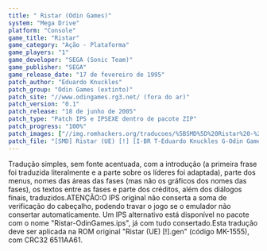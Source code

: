 ```yaml
---
title: " Ristar (Odin Games)"
system: "Mega Drive"
platform: "Console"
game_title: "Ristar"
game_category: "Ação - Plataforma"
game_players: "1"
game_developer: "SEGA (Sonic Team)"
game_publisher: "SEGA"
game_release_date: "17 de fevereiro de 1995"
patch_author: "Eduardo Knuckles"
patch_group: "Odin Games (extinto)"
patch_site: "//www.odingames.rg3.net/ (fora do ar)"
patch_version: "0.1"
patch_release: "18 de junho de 2005"
patch_type: "Patch IPS e IPSEXE dentro de pacote ZIP"
patch_progress: "100%"
patch_images: ["//img.romhackers.org/traducoes/%5BSMD%5D%20Ristar%20-%20Odin%20Games%20-%201.png","//img.romhackers.org/traducoes/%5BSMD%5D%20Ristar%20-%20Odin%20Games%20-%202.png","//img.romhackers.org/traducoes/%5BSMD%5D%20Ristar%20-%20Odin%20Games%20-%203.png"]
patch_file: "[SMD] Ristar (UE) [!] [I-BR T-Eduardo Knuckles G-Odin Games V-0.1 P-100% A-2005].zip"
---
```

Tradução simples, sem fonte acentuada, com a introdução (a primeira frase foi traduzida literalmente e a parte sobre os líderes foi adaptada), parte dos menus, nomes das áreas das fases (mas não os gráficos dos nomes das fases), os textos entre as fases e parte dos créditos, além dos diálogos finais, traduzidos.ATENÇÃO:O IPS original não conserta a soma de verificação do cabeçalho, podendo travar o jogo se o emulador não consertar automaticamente. Um IPS alternativo está disponível no pacote com o nome "Ristar-OdinGames.ips", já com tudo consertado.Esta tradução deve ser aplicada na ROM original "Ristar (UE) [!].gen" (código MK-1555), com CRC32 6511AA61.